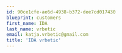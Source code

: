 ```yaml
---
id: 90ce1cfe-ae6d-4938-b372-dee7cd017430
blueprint: customers
first_name: IDA
last_name: vrbetic
email: katja.vrbetic@gmail.com
title: 'IDA vrbetic'
---
```

